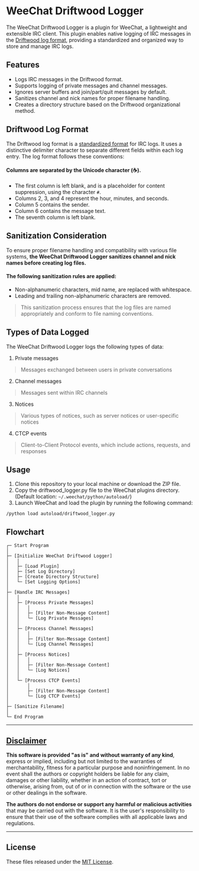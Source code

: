 # WeeChat Driftwood Logger
The WeeChat Driftwood Logger is a plugin for WeeChat, a lightweight and extensible IRC client. This plugin enables native logging of IRC messages in the [Driftwood log format](https://github.com/apple-fritter/driftwood), providing a standardized and organized way to store and manage IRC logs.

## Features
- Logs IRC messages in the Driftwood format.
- Supports logging of private messages and channel messages.
- Ignores server buffers and join/part/quit messages by default.
- Sanitizes channel and nick names for proper filename handling.
- Creates a directory structure based on the Driftwood organizational method.

## Driftwood Log Format
The Driftwood log format is a [standardized format](https://github.com/apple-fritter/driftwood) for IRC logs. It uses a distinctive delimiter character to separate different fields within each log entry. The log format follows these conventions:

#### Columns are separated by the Unicode character (☕).
- The first column is left blank, and is a placeholder for content suppression, using the character `#`.
- Columns 2, 3, and 4 represent the hour, minutes, and seconds.
- Column 5 contains the sender.
- Column 6 contains the message text.
- The seventh column is left blank.

## Sanitization Consideration
To ensure proper filename handling and compatibility with various file systems, **the WeeChat Driftwood Logger sanitizes channel and nick names before creating log files.**

#### The following sanitization rules are applied:

- Non-alphanumeric characters, mid name, are replaced with whitespace.
- Leading and trailing non-alphanumeric characters are removed.

> This sanitization process ensures that the log files are named appropriately and conform to file naming conventions.

## Types of Data Logged
The WeeChat Driftwood Logger logs the following types of data:

1. Private messages
> Messages exchanged between users in private conversations
2. Channel messages
> Messages sent within IRC channels
3. Notices
> Various types of notices, such as server notices or user-specific notices
4. CTCP events
> Client-to-Client Protocol events, which include actions, requests, and responses

## Usage
1. Clone this repository to your local machine or download the ZIP file.
2. Copy the driftwood_logger.py file to the WeeChat plugins directory. (Default location: `~/.weechat/python/autoload/`)
3. Launch WeeChat and load the plugin by running the following command:
```shell
/python load autoload/driftwood_logger.py
```

## Flowchart
```
┌─ Start Program
│
├─ [Initialize WeeChat Driftwood Logger]
│   │
│   ├─ [Load Plugin]
│   ├─ [Set Log Directory]
│   ├─ [Create Directory Structure]
│   └─ [Set Logging Options]
│
├─ [Handle IRC Messages]
│   │
│   ├─ [Process Private Messages]
│   │   │
│   │   ├─ [Filter Non-Message Content]
│   │   └─ [Log Private Messages]
│   │
│   ├─ [Process Channel Messages]
│   │   │
│   │   ├─ [Filter Non-Message Content]
│   │   └─ [Log Channel Messages]
│   │
│   ├─ [Process Notices]
│   │   │
│   │   ├─ [Filter Non-Message Content]
│   │   └─ [Log Notices]
│   │
│   └─ [Process CTCP Events]
│       │
│       ├─ [Filter Non-Message Content]
│       └─ [Log CTCP Events]
│
├─ [Sanitize Filename]
│
└─ End Program
```

---

## [Disclaimer](DISCLAIMER)
**This software is provided "as is" and without warranty of any kind**, express or implied, including but not limited to the warranties of merchantability, fitness for a particular purpose and noninfringement. In no event shall the authors or copyright holders be liable for any claim, damages or other liability, whether in an action of contract, tort or otherwise, arising from, out of or in connection with the software or the use or other dealings in the software.

**The authors do not endorse or support any harmful or malicious activities** that may be carried out with the software. It is the user's responsibility to ensure that their use of the software complies with all applicable laws and regulations.

---

## License

These files released under the [MIT License](LICENSE).
